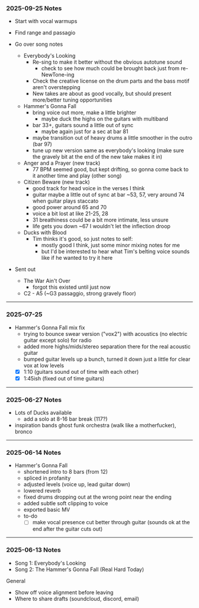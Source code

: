 ### 2025-09-25 Notes
- Start with vocal warmups
- Find range and passagio
- Go over song notes
	- Everybody's Looking
		- Re-sing to make it better without the obvious autotune sound
			- check to see how much could be brought back just from re-NewTone-ing
		- Check the creative license on the drum parts and the bass motif aren't overstepping 
		- New takes are about as good vocally, but should present more/better tuning opportunities
	- Hammer's Gonna Fall
		- bring voice out more, make a little brighter
			- maybe duck the highs on the guitars with multiband
		- bar 33+, guitars sound a little out of sync
			- maybe again just for a sec at bar 81
		- maybe transition out of heavy drums a little smoother in the outro (bar 97)
		- tune up new version same as everybody's looking (make sure the gravely bit at the end of the new take makes it in)
	- Anger and a Prayer (new track)
		- 77 BPM seemed good, but kept drifting, so gonna come back to it another time and play (other song)
	- Citizen Beware (new track)
		- good track for head voice in the verses I think
		- guitar maybe a little out of sync at bar ~53, 57, very around 74 when guitar plays staccato
		- good power around 65 and 70
		- voice a bit lost at like 21-25, 28
		- 31 breathiness could be a bit more intimate, less unsure
		- life gets you down ~67 I wouldn't let the inflection droop
	- Ducks with Blood
		- Tim thinks it's good, so just notes to self:
			- mostly good I think, just some minor mixing notes for me
			- but I'd be interested to hear what Tim's belting voice sounds like if he wanted to try it here
- Sent out 

	- The War Ain't Over
		- forgot this existed until just now
	- C2 - A5 (~G3 passaggio, strong gravely floor)
---
### 2025-07-25
- Hammer's Gonna Fall mix fix
	- trying to bounce swear version ("vox2") with acoustics (no electric guitar except solo) for radio
	- added more highs/mids/stereo separation there for the real acoustic guitar
	- bumped guitar levels up a bunch, turned it down just a little for clear vox at low levels
	- [x] 1:10 (guitars sound out of time with each other)
	- [x] 1:45ish (fixed out of time guitars)
---
### 2025-06-27 Notes
- Lots of Ducks available
	- add a solo at 8-16 bar break (117?)
- inspiration bands ghost funk orchestra (walk like a motherfucker), bronco
---
### 2025-06-14 Notes
- Hammer's Gonna Fall
	- shortened intro to 8 bars (from 12)
	- spliced in profanity
	- adjusted levels (voice up, lead guitar down)
	- lowered reverb
	- fixed drums dropping out at the wrong point near the ending
	- added subtle soft clipping to voice 
	- exported basic MV
	- to-do
		- [ ] make vocal presence cut better through guitar (sounds ok at the end after the guitar cuts out)
---
### 2025-06-13 Notes
- Song 1: Everybody's Looking
- Song 2: The Hammer's Gonna Fall (Real Hard Today)

General
- Show off voice alignment before leaving
- Where to share drafts (soundcloud, discord, email)

